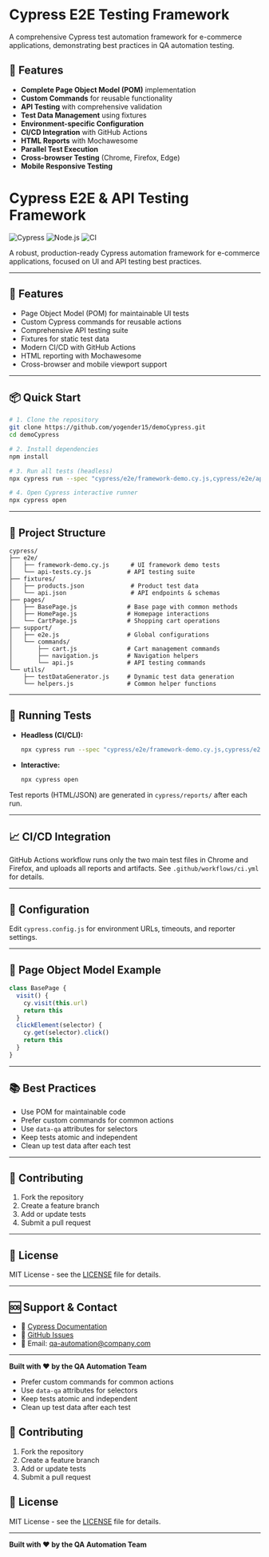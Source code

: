 # Cypress E2E Testing Framework

A comprehensive Cypress test automation framework for e-commerce applications, demonstrating best practices in QA automation testing.

## 🚀 Features

- **Complete Page Object Model (POM)** implementation
- **Custom Commands** for reusable functionality
- **API Testing** with comprehensive validation
- **Test Data Management** using fixtures
- **Environment-specific Configuration**
- **CI/CD Integration** with GitHub Actions
- **HTML Reports** with Mochawesome
- **Parallel Test Execution**
- **Cross-browser Testing** (Chrome, Firefox, Edge)
- **Mobile Responsive Testing**


# Cypress E2E & API Testing Framework

![Cypress](https://img.shields.io/badge/Cypress-14.x-brightgreen?logo=cypress)
![Node.js](https://img.shields.io/badge/Node.js-22.x-brightgreen?logo=node.js)
![CI](https://github.com/yogender15/demoCypress/actions/workflows/ci.yml/badge.svg)

A robust, production-ready Cypress automation framework for e-commerce applications, focused on UI and API testing best practices.

---

## 🚀 Features

- Page Object Model (POM) for maintainable UI tests
- Custom Cypress commands for reusable actions
- Comprehensive API testing suite
- Fixtures for static test data
- Modern CI/CD with GitHub Actions
- HTML reporting with Mochawesome
- Cross-browser and mobile viewport support

---

## 📦 Quick Start

```bash
# 1. Clone the repository
git clone https://github.com/yogender15/demoCypress.git
cd demoCypress

# 2. Install dependencies
npm install

# 3. Run all tests (headless)
npx cypress run --spec "cypress/e2e/framework-demo.cy.js,cypress/e2e/api-tests.cy.js" --browser chrome --headed

# 4. Open Cypress interactive runner
npx cypress open
```

---

## 📁 Project Structure

```
cypress/
├── e2e/
│   ├── framework-demo.cy.js      # UI framework demo tests
│   └── api-tests.cy.js          # API testing suite
├── fixtures/
│   ├── products.json             # Product test data
│   └── api.json                  # API endpoints & schemas
├── pages/
│   ├── BasePage.js              # Base page with common methods
│   ├── HomePage.js              # Homepage interactions
│   └── CartPage.js              # Shopping cart operations
├── support/
│   ├── e2e.js                   # Global configurations
│   └── commands/
│       ├── cart.js              # Cart management commands
│       ├── navigation.js        # Navigation helpers
│       └── api.js               # API testing commands
└── utils/
    ├── testDataGenerator.js     # Dynamic test data generation
    └── helpers.js               # Common helper functions
```

---

## 🧪 Running Tests

- **Headless (CI/CLI):**
  ```bash
  npx cypress run --spec "cypress/e2e/framework-demo.cy.js,cypress/e2e/api-tests.cy.js" --browser chrome --headed
  ```
- **Interactive:**
  ```bash
  npx cypress open
  ```

Test reports (HTML/JSON) are generated in `cypress/reports/` after each run.

---

## 📈 CI/CD Integration

GitHub Actions workflow runs only the two main test files in Chrome and Firefox, and uploads all reports and artifacts. See `.github/workflows/ci.yml` for details.

---

## 🔧 Configuration

Edit `cypress.config.js` for environment URLs, timeouts, and reporter settings.

---

## 🧩 Page Object Model Example

```javascript
class BasePage {
  visit() {
    cy.visit(this.url)
    return this
  }
  clickElement(selector) {
    cy.get(selector).click()
    return this
  }
}
```

---

## 📚 Best Practices

- Use POM for maintainable code
- Prefer custom commands for common actions
- Use `data-qa` attributes for selectors
- Keep tests atomic and independent
- Clean up test data after each test

---

## 🤝 Contributing

1. Fork the repository
2. Create a feature branch
3. Add or update tests
4. Submit a pull request

---

## 📄 License

MIT License - see the [LICENSE](LICENSE) file for details.

---

## 🆘 Support & Contact

- 📖 [Cypress Documentation](https://docs.cypress.io/)
- 💬 [GitHub Issues](https://github.com/yogender15/demoCypress/issues)
- 📧 Email: qa-automation@company.com

---

**Built with ❤️ by the QA Automation Team**
- Prefer custom commands for common actions
- Use `data-qa` attributes for selectors
- Keep tests atomic and independent
- Clean up test data after each test

## 🤝 Contributing

1. Fork the repository
2. Create a feature branch
3. Add or update tests
4. Submit a pull request

## 📄 License

MIT License - see the [LICENSE](LICENSE) file for details.

---

**Built with ❤️ by the QA Automation Team**
